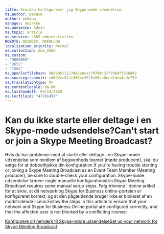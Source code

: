 ```yaml
---
title: Hvordan konfigurerer jeg Skype-møde udsendelse
ms.author: pebaum
author: pebaum
manager: mnirkhe
ms.audience: Admin
ms.topic: article
ms.service: o365-administration
ROBOTS: NOINDEX, NOFOLLOW
localization_priority: Normal
ms.collection: Adm_O365
ms.custom:
- "9000058"
- "2655"
- "1563"
ms.openlocfilehash: 9dd605c11278a2e9cec79784c31f7868f5936d48
ms.sourcegitcommit: c6692ce0fa1358ec3529e59ca0ecdfdea4cdc759
ms.translationtype: MT
ms.contentlocale: da-DK
ms.lasthandoff: 09/15/2020
ms.locfileid: "47781457"
---
```

# <a name="cant-start-or-join-a-skype-meeting-broadcast"></a><span data-ttu-id="4ebe6-102">Kan du ikke starte eller deltage i en Skype-møde udsendelse?</span><span class="sxs-lookup"><span data-stu-id="4ebe6-102">Can't start or join a Skype Meeting Broadcast?</span></span>

<span data-ttu-id="4ebe6-103">Hvis du har problemer med at starte eller deltage i en Skype-møde udsendelse som medlem af begivenheds teamet (møde producent), skal du sørge for at dobbelttjekke din konfiguration.</span><span class="sxs-lookup"><span data-stu-id="4ebe6-103">If you're having trouble starting or joining a Skype Meeting Broadcast as an Event Team Member (Meeting producer), be sure to double-check your configuration.</span></span> <span data-ttu-id="4ebe6-104">Skype-møde udsendelse kræver nogle manuelle konfigurationstrin.</span><span class="sxs-lookup"><span data-stu-id="4ebe6-104">Skype Meeting Broadcast requires some manual setup steps.</span></span> <span data-ttu-id="4ebe6-105">Følg trinnene i denne artikel for at sikre, at dit netværk og Skype for Business online-portalen er konfigureret korrekt, og at den pågældende bruger ikke er blokeret af en modstridende licens:</span><span class="sxs-lookup"><span data-stu-id="4ebe6-105">Follow the steps in this article to ensure that your network and Skype for Business Online portal are configured correctly, and that the affected user is not blocked by a conflicting license:</span></span>

[<span data-ttu-id="4ebe6-106">Konfigurere dit netværk til Skype-møde udsendelse</span><span class="sxs-lookup"><span data-stu-id="4ebe6-106">Set up your network for Skype Meeting Broadcast</span></span>](https://docs.microsoft.com/SkypeForBusiness/set-up-your-network-for-skype-meeting-broadcast/set-up-your-network-for-skype-meeting-broadcast)